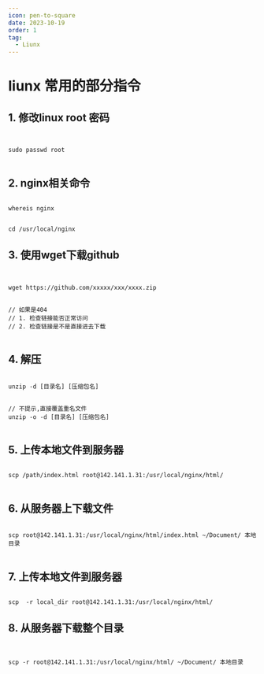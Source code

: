 ```yaml
---
icon: pen-to-square
date: 2023-10-19
order: 1
tag: 
  - Liunx
---
```


# liunx 常用的部分指令

## 1. 修改linux root 密码

```shell


sudo passwd root


```



## 2. nginx相关命令

```shell

whereis nginx


cd /usr/local/nginx

```

## 3. 使用wget下载github

```shell


wget https://github.com/xxxxx/xxx/xxxx.zip


// 如果是404
// 1. 检查链接能否正常访问
// 2. 检查链接是不是直接进去下载


```

## 4. 解压

```shell

unzip -d [目录名] [压缩包名]


// 不提示,直接覆盖重名文件
unzip -o -d [目录名] [压缩包名]


```

## 5. 上传本地文件到服务器

```shell

scp /path/index.html root@142.141.1.31:/usr/local/nginx/html/ 


```

## 6. 从服务器上下载文件

```shell

scp root@142.141.1.31:/usr/local/nginx/html/index.html ~/Document/ 本地目录


```

## 7. 上传本地文件到服务器

```shell

scp  -r local_dir root@142.141.1.31:/usr/local/nginx/html/

```

## 8. 从服务器下载整个目录

```shell


scp -r root@142.141.1.31:/usr/local/nginx/html/ ~/Document/ 本地目录


```